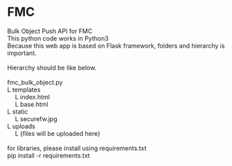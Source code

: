 # FMC
Bulk Object Push API for FMC
<br>
This python code works in Python3
<br>
Because this web app is based on Flask framework, folders and hierarchy is important.
<br><br>
Hierarchy should be like below.
<br><br>
fmc_bulk_object.py<br>
 L templates <br>
&emsp;    L index.html <br>
&emsp;    L base.html <br>
 L static <br>
&emsp;    L securefw.jpg <br>
 L uploads <br>
&emsp;    L {files will be uploaded here}<br>
    <br>
for libraries, please install using requirements.txt
<br>
pip install -r requirements.txt
